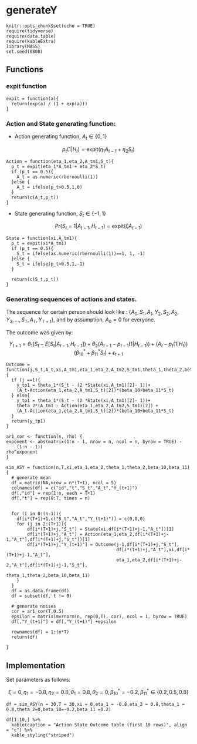 
# generateY


```{r setup, include=FALSE}
knitr::opts_chunk$set(echo = TRUE)
require(tidyverse)
require(data.table)
require(kableExtra)
library(MASS)
set.seed(0808)
```


## Functions

### expit function

```{r}
expit = function(a){
  return(exp(a) / (1 + exp(a)))
}
```


### Action and State generating function:

+ Action generating function, $A_t \in \{ 0,1 \}$

$$
p_t(1|H_t) = \text{expit} (\eta_1A_{t-1}+\eta_2S_t)
$$

```{r}
Action = function(eta_1,eta_2,A_tm1,S_t){
  p_t = expit(eta_1*A_tm1 + eta_2*S_t)
  if (p_t == 0.5){
    A_t = as.numeric(rbernoulli(1))
  }else {
    A_t = ifelse(p_t>0.5,1,0)
  }
  return(c(A_t,p_t))
}
```

+ State generating function, $S_t \in \{ -1,1 \}$


$$
Pr(S_t=1|A_{t-1},H_{t-1}) = \text{expit} (\xi A_{t-1})
$$


```{r}
State = function(xi,A_tm1){
  p_t = expit(xi*A_tm1)
  if (p_t == 0.5){
    S_t = ifelse(as.numeric(rbernoulli(1))==1, 1, -1)
  }else {
    S_t = ifelse(p_t>0.5,1,-1)
  }
  
  return(c(S_t,p_t))
}
```


### Generating sequences of actions and states. 

The sequence for certain person should look like : $\{ A_0, S_1, A_1, Y_2, S_2,A_2,Y_3, \dots,S_T,A_T, Y_{T+1} \}$, and by assumption, $A_0 = 0$ for everyone.


The outcome was given by:

$$
Y_{t+1} = \theta_1(S_t - E[S_t|A_{t-1},H_{t-1}])+ \theta_2(A_{t-1}-p_{t-1}(1|H_{t-1})) + (A_t - p_t(1|H_t))(\beta^*_{10}+\beta^*_{11}S_t) + \epsilon_{t+1}
$$


```{r}
Outcome = function(j,S_t,A_t,xi,A_tm1,eta_1,eta_2,A_tm2,S_tm1,theta_1,theta_2,beta_10,beta_11){
  if (j ==1){
    y_tp1 = theta_1*(S_t - (2 *State(xi,A_tm1)[2]- 1))+
    (A_t-Action(eta_1,eta_2,A_tm1,S_t)[2])*(beta_10+beta_11*S_t)
  } else{
    y_tp1 = theta_1*(S_t - (2 *State(xi,A_tm1)[2]- 1))+ 
    theta_2*(A_tm1 - Action(eta_1,eta_2,A_tm2,S_tm1)[2]) +
    (A_t-Action(eta_1,eta_2,A_tm1,S_t)[2])*(beta_10+beta_11*S_t)
  }
  return(y_tp1)
}

ar1_cor <- function(n, rho) {
exponent <- abs(matrix(1:n - 1, nrow = n, ncol = n, byrow = TRUE) - 
    (1:n - 1))
rho^exponent
}
```


```{r}
sim_ASY = function(n,T,xi,eta_1,eta_2,theta_1,theta_2,beta_10,beta_11){
  # generate mean
  df = matrix(NA,nrow = n*(T+1), ncol = 5)
  colnames(df) = c("id","t","S_t","A_t","Y_(t+1)")
  df[,"id"] = rep(1:n, each = T+1)
  df[,"t"] = rep(0:T, times = n)
  
  
  for (i in 0:(n-1)){
    df[i*(T+1)+1,c("S_t","A_t","Y_(t+1)")] = c(0,0,0)
    for (j in 2:(T+1)){
        df[i*(T+1)+j,"S_t"] = State(xi,df[i*(T+1)+j-1,"A_t"])[1]
        df[i*(T+1)+j,"A_t"] = Action(eta_1,eta_2,df[i*(T+1)+j-1,"A_t"],df[i*(T+1)+j,"S_t"])[1]
        df[i*(T+1)+j,"Y_(t+1)"] = Outcome(j-1,df[i*(T+1)+j,"S_t"],
                                          df[i*(T+1)+j,"A_t"],xi,df[i*(T+1)+j-1,"A_t"],
                                          eta_1,eta_2,df[i*(T+1)+j-2,"A_t"],df[i*(T+1)+j-1,"S_t"],
                                          theta_1,theta_2,beta_10,beta_11)
    }
  }
  df = as.data.frame(df)
  df = subset(df, t != 0)
  
  # generate noises
  cor = ar1_cor(T,0.5)
  epsilon = matrix(mvrnorm(n, rep(0,T), cor), ncol = 1, byrow = TRUE)
  df[,"Y_(t+1)"] = df[,"Y_(t+1)"] +epsilon
  
  rownames(df) = 1:(n*T)
  return(df)
  
}
```



## Implementation

Set parameters as follows:

$$
\xi = 0,\eta_1 = -0.8,\eta_2 = 0.8, \theta_1 = 0.8, \theta_2 = 0, \beta^*_{10} = -0.2, \beta^*_{11} \in \{0.2,0.5,0.8\}
$$


```{r}
df = sim_ASY(n = 30,T = 30,xi = 0,eta_1 = -0.8,eta_2 = 0.8,theta_1 = 0.8,theta_2=0,beta_10=-0.2,beta_11 =0.2)

df[1:10,] %>% 
  kable(caption = "Action State Outcome table (first 10 rows)", align = "c") %>%
  kable_styling("striped")
```
